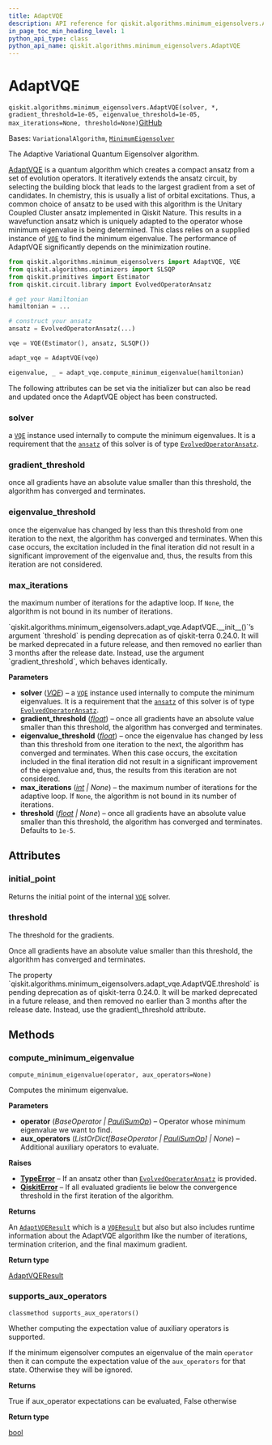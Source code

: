 ```yaml
---
title: AdaptVQE
description: API reference for qiskit.algorithms.minimum_eigensolvers.AdaptVQE
in_page_toc_min_heading_level: 1
python_api_type: class
python_api_name: qiskit.algorithms.minimum_eigensolvers.AdaptVQE
---
```


# AdaptVQE

<span id="qiskit.algorithms.minimum_eigensolvers.AdaptVQE" />

`qiskit.algorithms.minimum_eigensolvers.AdaptVQE(solver, *, gradient_threshold=1e-05, eigenvalue_threshold=1e-05, max_iterations=None, threshold=None)`[GitHub](https://github.com/qiskit/qiskit/tree/stable/0.46/qiskit/algorithms/minimum_eigensolvers/adapt_vqe.py "view source code")

Bases: `VariationalAlgorithm`, [`MinimumEigensolver`](qiskit.algorithms.minimum_eigensolvers.MinimumEigensolver "qiskit.algorithms.minimum_eigensolvers.minimum_eigensolver.MinimumEigensolver")

The Adaptive Variational Quantum Eigensolver algorithm.

[AdaptVQE](https://arxiv.org/abs/1812.11173) is a quantum algorithm which creates a compact ansatz from a set of evolution operators. It iteratively extends the ansatz circuit, by selecting the building block that leads to the largest gradient from a set of candidates. In chemistry, this is usually a list of orbital excitations. Thus, a common choice of ansatz to be used with this algorithm is the Unitary Coupled Cluster ansatz implemented in Qiskit Nature. This results in a wavefunction ansatz which is uniquely adapted to the operator whose minimum eigenvalue is being determined. This class relies on a supplied instance of [`VQE`](qiskit.algorithms.minimum_eigensolvers.VQE "qiskit.algorithms.minimum_eigensolvers.VQE") to find the minimum eigenvalue. The performance of AdaptVQE significantly depends on the minimization routine.

```python
from qiskit.algorithms.minimum_eigensolvers import AdaptVQE, VQE
from qiskit.algorithms.optimizers import SLSQP
from qiskit.primitives import Estimator
from qiskit.circuit.library import EvolvedOperatorAnsatz

# get your Hamiltonian
hamiltonian = ...

# construct your ansatz
ansatz = EvolvedOperatorAnsatz(...)

vqe = VQE(Estimator(), ansatz, SLSQP())

adapt_vqe = AdaptVQE(vqe)

eigenvalue, _ = adapt_vqe.compute_minimum_eigenvalue(hamiltonian)
```

The following attributes can be set via the initializer but can also be read and updated once the AdaptVQE object has been constructed.

<span id="qiskit.algorithms.minimum_eigensolvers.AdaptVQE.solver" />

### solver

a [`VQE`](qiskit.algorithms.minimum_eigensolvers.VQE "qiskit.algorithms.minimum_eigensolvers.VQE") instance used internally to compute the minimum eigenvalues. It is a requirement that the [`ansatz`](qiskit.algorithms.minimum_eigensolvers.VQE#ansatz "qiskit.algorithms.minimum_eigensolvers.VQE.ansatz") of this solver is of type [`EvolvedOperatorAnsatz`](qiskit.circuit.library.EvolvedOperatorAnsatz "qiskit.circuit.library.EvolvedOperatorAnsatz").

<span id="qiskit.algorithms.minimum_eigensolvers.AdaptVQE.gradient_threshold" />

### gradient\_threshold

once all gradients have an absolute value smaller than this threshold, the algorithm has converged and terminates.

<span id="qiskit.algorithms.minimum_eigensolvers.AdaptVQE.eigenvalue_threshold" />

### eigenvalue\_threshold

once the eigenvalue has changed by less than this threshold from one iteration to the next, the algorithm has converged and terminates. When this case occurs, the excitation included in the final iteration did not result in a significant improvement of the eigenvalue and, thus, the results from this iteration are not considered.

<span id="qiskit.algorithms.minimum_eigensolvers.AdaptVQE.max_iterations" />

### max\_iterations

the maximum number of iterations for the adaptive loop. If `None`, the algorithm is not bound in its number of iterations.

<Admonition title="Deprecated since version 0.24.0_pending" type="danger">
  `qiskit.algorithms.minimum_eigensolvers.adapt_vqe.AdaptVQE.__init__()`’s argument `threshold` is pending deprecation as of qiskit-terra 0.24.0. It will be marked deprecated in a future release, and then removed no earlier than 3 months after the release date. Instead, use the argument `gradient_threshold`, which behaves identically.
</Admonition>

**Parameters**

*   **solver** ([*VQE*](qiskit.algorithms.minimum_eigensolvers.VQE "qiskit.algorithms.minimum_eigensolvers.VQE")) – a [`VQE`](qiskit.algorithms.minimum_eigensolvers.VQE "qiskit.algorithms.minimum_eigensolvers.VQE") instance used internally to compute the minimum eigenvalues. It is a requirement that the [`ansatz`](qiskit.algorithms.minimum_eigensolvers.VQE#ansatz "qiskit.algorithms.minimum_eigensolvers.VQE.ansatz") of this solver is of type [`EvolvedOperatorAnsatz`](qiskit.circuit.library.EvolvedOperatorAnsatz "qiskit.circuit.library.EvolvedOperatorAnsatz").
*   **gradient\_threshold** ([*float*](https://docs.python.org/3/library/functions.html#float "(in Python v3.12)")) – once all gradients have an absolute value smaller than this threshold, the algorithm has converged and terminates.
*   **eigenvalue\_threshold** ([*float*](https://docs.python.org/3/library/functions.html#float "(in Python v3.12)")) – once the eigenvalue has changed by less than this threshold from one iteration to the next, the algorithm has converged and terminates. When this case occurs, the excitation included in the final iteration did not result in a significant improvement of the eigenvalue and, thus, the results from this iteration are not considered.
*   **max\_iterations** ([*int*](https://docs.python.org/3/library/functions.html#int "(in Python v3.12)") *| None*) – the maximum number of iterations for the adaptive loop. If `None`, the algorithm is not bound in its number of iterations.
*   **threshold** ([*float*](https://docs.python.org/3/library/functions.html#float "(in Python v3.12)") *| None*) – once all gradients have an absolute value smaller than this threshold, the algorithm has converged and terminates. Defaults to `1e-5`.

## Attributes

<span id="qiskit.algorithms.minimum_eigensolvers.AdaptVQE.initial_point" />

### initial\_point

Returns the initial point of the internal [`VQE`](qiskit.algorithms.minimum_eigensolvers.VQE "qiskit.algorithms.minimum_eigensolvers.VQE") solver.

<span id="qiskit.algorithms.minimum_eigensolvers.AdaptVQE.threshold" />

### threshold

The threshold for the gradients.

Once all gradients have an absolute value smaller than this threshold, the algorithm has converged and terminates.

<Admonition title="Deprecated since version 0.24.0_pending" type="danger">
  The property `qiskit.algorithms.minimum_eigensolvers.adapt_vqe.AdaptVQE.threshold` is pending deprecation as of qiskit-terra 0.24.0. It will be marked deprecated in a future release, and then removed no earlier than 3 months after the release date. Instead, use the gradient\_threshold attribute.
</Admonition>

## Methods

### compute\_minimum\_eigenvalue

<span id="qiskit.algorithms.minimum_eigensolvers.AdaptVQE.compute_minimum_eigenvalue" />

`compute_minimum_eigenvalue(operator, aux_operators=None)`

Computes the minimum eigenvalue.

**Parameters**

*   **operator** (*BaseOperator |* [*PauliSumOp*](qiskit.opflow.primitive_ops.PauliSumOp "qiskit.opflow.primitive_ops.PauliSumOp")) – Operator whose minimum eigenvalue we want to find.
*   **aux\_operators** (*ListOrDict\[BaseOperator |* [*PauliSumOp*](qiskit.opflow.primitive_ops.PauliSumOp "qiskit.opflow.primitive_ops.PauliSumOp")*] | None*) – Additional auxiliary operators to evaluate.

**Raises**

*   [**TypeError**](https://docs.python.org/3/library/exceptions.html#TypeError "(in Python v3.12)") – If an ansatz other than [`EvolvedOperatorAnsatz`](qiskit.circuit.library.EvolvedOperatorAnsatz "qiskit.circuit.library.EvolvedOperatorAnsatz") is provided.
*   [**QiskitError**](exceptions#qiskit.exceptions.QiskitError "qiskit.exceptions.QiskitError") – If all evaluated gradients lie below the convergence threshold in the first iteration of the algorithm.

**Returns**

An [`AdaptVQEResult`](qiskit.algorithms.minimum_eigensolvers.AdaptVQEResult "qiskit.algorithms.minimum_eigensolvers.AdaptVQEResult") which is a [`VQEResult`](qiskit.algorithms.minimum_eigensolvers.VQEResult "qiskit.algorithms.minimum_eigensolvers.VQEResult") but also but also includes runtime information about the AdaptVQE algorithm like the number of iterations, termination criterion, and the final maximum gradient.

**Return type**

[AdaptVQEResult](qiskit.algorithms.minimum_eigensolvers.AdaptVQEResult "qiskit.algorithms.minimum_eigensolvers.AdaptVQEResult")

### supports\_aux\_operators

<span id="qiskit.algorithms.minimum_eigensolvers.AdaptVQE.supports_aux_operators" />

`classmethod supports_aux_operators()`

Whether computing the expectation value of auxiliary operators is supported.

If the minimum eigensolver computes an eigenvalue of the main `operator` then it can compute the expectation value of the `aux_operators` for that state. Otherwise they will be ignored.

**Returns**

True if aux\_operator expectations can be evaluated, False otherwise

**Return type**

[bool](https://docs.python.org/3/library/functions.html#bool "(in Python v3.12)")

